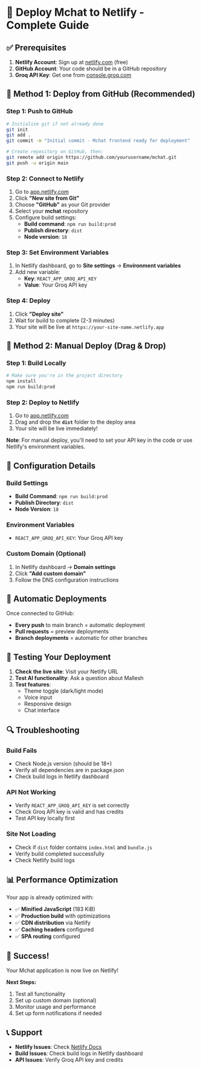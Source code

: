 # 🚀 Deploy Mchat to Netlify - Complete Guide

## ✅ Prerequisites

1. **Netlify Account**: Sign up at [netlify.com](https://netlify.com) (free)
2. **GitHub Account**: Your code should be in a GitHub repository
3. **Groq API Key**: Get one from [console.groq.com](https://console.groq.com)

## 🎯 Method 1: Deploy from GitHub (Recommended)

### Step 1: Push to GitHub
```bash
# Initialize git if not already done
git init
git add .
git commit -m "Initial commit - Mchat frontend ready for deployment"

# Create repository on GitHub, then:
git remote add origin https://github.com/yourusername/mchat.git
git push -u origin main
```

### Step 2: Connect to Netlify
1. Go to [app.netlify.com](https://app.netlify.com)
2. Click **"New site from Git"**
3. Choose **"GitHub"** as your Git provider
4. Select your **mchat** repository
5. Configure build settings:
   - **Build command**: `npm run build:prod`
   - **Publish directory**: `dist`
   - **Node version**: `18`

### Step 3: Set Environment Variables
1. In Netlify dashboard, go to **Site settings** → **Environment variables**
2. Add new variable:
   - **Key**: `REACT_APP_GROQ_API_KEY`
   - **Value**: Your Groq API key

### Step 4: Deploy
1. Click **"Deploy site"**
2. Wait for build to complete (2-3 minutes)
3. Your site will be live at `https://your-site-name.netlify.app`

## 🎯 Method 2: Manual Deploy (Drag & Drop)

### Step 1: Build Locally
```bash
# Make sure you're in the project directory
npm install
npm run build:prod
```

### Step 2: Deploy to Netlify
1. Go to [app.netlify.com](https://app.netlify.com)
2. Drag and drop the **`dist`** folder to the deploy area
3. Your site will be live immediately!

**Note**: For manual deploy, you'll need to set your API key in the code or use Netlify's environment variables.

## 🔧 Configuration Details

### Build Settings
- **Build Command**: `npm run build:prod`
- **Publish Directory**: `dist`
- **Node Version**: `18`

### Environment Variables
- `REACT_APP_GROQ_API_KEY`: Your Groq API key

### Custom Domain (Optional)
1. In Netlify dashboard → **Domain settings**
2. Click **"Add custom domain"**
3. Follow the DNS configuration instructions

## 🚀 Automatic Deployments

Once connected to GitHub:
- **Every push** to main branch = automatic deployment
- **Pull requests** = preview deployments
- **Branch deployments** = automatic for other branches

## 🧪 Testing Your Deployment

1. **Check the live site**: Visit your Netlify URL
2. **Test AI functionality**: Ask a question about Mallesh
3. **Test features**:
   - Theme toggle (dark/light mode)
   - Voice input
   - Responsive design
   - Chat interface

## 🔍 Troubleshooting

### Build Fails
- Check Node.js version (should be 18+)
- Verify all dependencies are in package.json
- Check build logs in Netlify dashboard

### API Not Working
- Verify `REACT_APP_GROQ_API_KEY` is set correctly
- Check Groq API key is valid and has credits
- Test API key locally first

### Site Not Loading
- Check if `dist` folder contains `index.html` and `bundle.js`
- Verify build completed successfully
- Check Netlify build logs

## 📊 Performance Optimization

Your app is already optimized with:
- ✅ **Minified JavaScript** (183 KiB)
- ✅ **Production build** with optimizations
- ✅ **CDN distribution** via Netlify
- ✅ **Caching headers** configured
- ✅ **SPA routing** configured

## 🎉 Success!

Your Mchat application is now live on Netlify! 

**Next Steps:**
1. Test all functionality
2. Set up custom domain (optional)
3. Monitor usage and performance
4. Set up form notifications if needed

## 📞 Support

- **Netlify Issues**: Check [Netlify Docs](https://docs.netlify.com)
- **Build Issues**: Check build logs in Netlify dashboard
- **API Issues**: Verify Groq API key and credits
